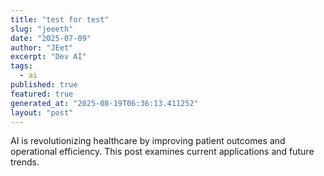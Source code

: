 ```yaml
---
title: "test for test"
slug: "jeeeth"
date: "2025-07-09"
author: "JEet"
excerpt: "Dev AI"
tags:
  - ai
published: true
featured: true
generated_at: "2025-08-19T06:36:13.411252"
layout: "post"
---
```


AI is revolutionizing healthcare by improving patient outcomes and operational efficiency. This post examines current applications and future trends.